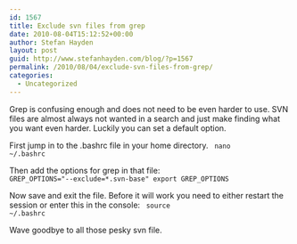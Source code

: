 ```yaml
---
id: 1567
title: Exclude svn files from grep
date: 2010-08-04T15:12:52+00:00
author: Stefan Hayden
layout: post
guid: http://www.stefanhayden.com/blog/?p=1567
permalink: /2010/08/04/exclude-svn-files-from-grep/
categories:
  - Uncategorized
---
```

Grep is confusing enough and does not need to be even harder to use. SVN files are almost always not wanted in a search and just make finding what you want even harder. Luckily you can set a default option.

First jump in to the .bashrc file in your home directory.
<code>
nano ~/.bashrc
</code>

Then add the options for grep in that file:
<code>
GREP_OPTIONS="--exclude=*.svn-base"
export GREP_OPTIONS
</code>

Now save and exit the file. Before it will work you need to either restart the session or enter this in the console:
<code>
source ~/.bashrc
</code>

Wave goodbye to all those pesky svn file.